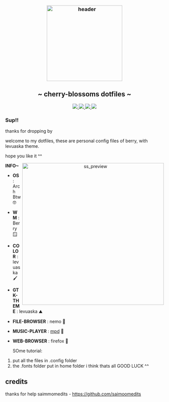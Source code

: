 <h3 align="center">
	<img src="https://github.com/moonlight-coffee.png"  height="240" alt="header"/><br/></h3>

<h2 align="center"> ~ cherry-blossoms dotfiles ~ </h2>

<div align="center">
    <p></p>
    <a href="https://github.com/moonlight-coffe/happypinky/stargazers">
        <img src="https://img.shields.io/github/stars/moonlight-coffee/happypinky?colorA=141414&colorB=bb9af7&style=for-the-badge">
    </a>
    <a href="https://github.com/moonlight-coffee/my-first-try-to-rice/network/members/">
        <img src="https://badges.pufler.dev/updated/moonlight-coffee/happypinky?style=for-the-badge&color=141414&logoColor=white&labelColor=d0dc8e">
    <a href="https://github.com/moonlight-coffe/my-first-try-to-rice">
    	<img src="https://img.shields.io/github/repo-size/moonlight-coffee/happypinky?colorA=141414&colorB=e2c47e&label=size&style=for-the-badge">
    </a>
    <a href="https://github.com/saimoomedits/levuaska/blob/main/LICENSE">
    	<img src="https://img.shields.io/github/license/moonlight-coffee/happypinky?colorA=141414&colorB=c06d44&style=for-the-badge&logoColor=white">
    </a>
</div>
	    
### Sup!!

thanks for dropping by 
	
welcome to my dotfiles, these are personal config files of berry, with levuaska theme. 
	
hope you like it ^^
	

	
<p align="center">
	<img src="https://user-images.githubusercontent.com/98967930/156507164-024d4fca-c6c8-48c1-838a-692cd6300a4d.png" alt="ss_preview" align="right" width="450px">
	</p>

	
**INFO~**
	
- **OS** : Arch Btw 🤓 
- **WM** : Berry 🪟 
- **COLOR** : levuaska 🖌️ 
- **GTK-THEME** : levuaska ⛰️ 
- **FILE-BROWSER** : nemo 🦾 
- **MUSIC-PLAYER** : [mpd](https://www.musicpd.org/) 🎵
- **WEB-BROWSER** : firefox 🦊 

	
	
	
	
	
	
	SOme tutorial:
1) put all the files in .config folder
2) the .fonts folder put in home folder
	i think thats all
GOOD LUCK ^^
<!-- ## Screenshots 🖼️ -->

## credits
thanks for help
saimmomedits - https://github.com/saimoomedits
